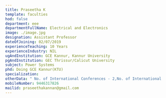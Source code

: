 ```yaml
---
title: Praseetha K
template: faculties
hod: false
department: eee
departmentFullName: Electrical and Electronics
image: ./image.jpg
designation: Assistant Professor
dateOfJoining: 02/07/2019
experienceTeaching: 10 Years
experienceIndustry: NIL
ugAndInstitution: GCE Kannur, Kannur University
pgAndInstitution: GEC Thrissur/Calicut University
subject: Power Systems
phd: Doing GCE Kannur(KTU)
specialization: 
otherData: " No. of International Conferences - 2,No. of International Journal - 1 "
mobileNumber: 9446317826
mailid: praseethakannan@gmail.com
---
```

